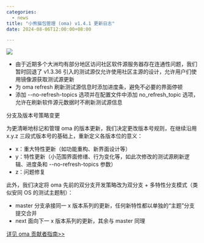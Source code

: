 ```yaml
---
categories:
  - news
title: "小熊猫包管理 (oma) v1.4.1 更新日志"
date: 2024-08-06T12:00:00+08:00

---
```

![](/assets/oma/oma-slim.png)

- 由于近期多个大洲均有部分地区访问社区软件源服务器存在连通性问题，我们暂时回退了 v1.3.36 引入的测试源仅允许使用社区主源的设计，允许用户们使用镜像源获取测试源更新
- 为 oma refresh 刷新测试源信息时添加进度条，避免不必要的界面停顿
- 添加 --no-refresh-topics 选项并在配置文件中添加 no_refresh_topic 选项，允许在刷新软件源元数据时不刷新测试源信息

分支及版本号策略变更

为更清晰地标记和管理 oma 的版本更新，我们决定更改版本号规则，在继续沿用 x.y.z 三段式版本号的基础上，重新定义各版本位的意义：

- x：重大特性更新（如功能重构、新界面设计等）
- y：特性更新（小范围界面修缮、行为变化等，如此次修改的测试源刷新逻辑、进度条和 --no-refresh-topics 参数）
- z：问题修复

此外，我们决定将 oma 先前的双分支开发策略改为双分支 + 多特性分支模式（类似安同 OS 的测试主题制）：

- master 分支承接同一 x 版本系列的更新，任何新特性都以单独的“主题”分支提交合并
- next 面向下一 x 版本系列的更新，其余与 master 同理

[详见 oma 贡献者指南>>](https://github.com/AOSC-Dev/oma/blob/master/CONTRIBUTING.md)
